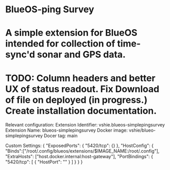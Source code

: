 # BlueOS-ping Survey
# A simple extension for BlueOS intended for collection of time-sync'd sonar and GPS data. 
# TODO: Column headers and better UX of status readout. Fix Download of file on deployed (in progress.) Create installation documentation. 

Relevant configuration: 
Extension Identifier: 
vshie.blueos-simplepingsurvey
Extension Name:
blueos-simplepingsurvey
Docker image:
vshie/blueo-simplepingsurvey
Docer tag:
main

Custom Settings:
{
  "ExposedPorts": {
    "5420/tcp": {}
  },
  "HostConfig": {
    "Binds":["/root/.config/blueos/extensions/$IMAGE_NAME:/root/.config"],
    "ExtraHosts": ["host.docker.internal:host-gateway"],
    "PortBindings": {
      "5420/tcp": [
        {
          "HostPort": ""
        }
      ]
    }
  }
}